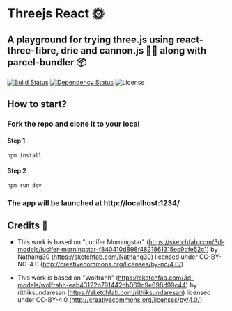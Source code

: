 # Threejs React 🌞

## A playground for trying three.js using react-three-fibre, drie and cannon.js 👨‍💻 along with parcel-bundler 📦

[![Build Status](https://github.com/malay-satapathy/threejs_react/workflows/BuildTestDeploy/badge.svg)](https://github.com/malay-satapathy/threejs_react/actions)
[![Dependency Status](https://img.shields.io/david/malay-satapathy/threejs_react.svg)](https://david-dm.org/malay-satapathy/threejs_react)
![License](https://img.shields.io/github/license/malay-satapathy/threejs_react)

## How to start?

### Fork the repo and clone it to your local

#### Step 1
```
npm install
```
#### Step 2
```
npm run dev
```

### The app will be launched at http://localhost:1234/

## Credits 🙏

- This work is based on "Lucifer Morningstar" (https://sketchfab.com/3d-models/lucifer-morningstar-f840410d898f4821861315ec9dfe52c1) by Nathang30 (https://sketchfab.com/Nathang30) licensed under CC-BY-NC-4.0 (http://creativecommons.org/licenses/by-nc/4.0/)

- This work is based on "Wolfrahh" (https://sketchfab.com/3d-models/wolfrahh-eab43122b791442cb069d9e698d99c44) by rithiksundaresan (https://sketchfab.com/rithiksundaresan) licensed under CC-BY-4.0 (http://creativecommons.org/licenses/by/4.0/)

